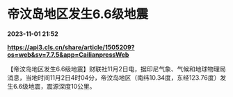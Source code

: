 # 帝汶岛地区发生6.6级地震

**2023-11-01 21:52**

**https://api3.cls.cn/share/article/1505209?os=web&sv=7.7.5&app=CailianpressWeb**

【帝汶岛地区发生6.6级地震】财联社11月2日电，据印尼气象、气候和地球物理局消息，当地时间11月2日4时04分，帝汶岛地区（南纬10.34度，东经123.76度）发生6.6级地震，震源深度10公里。